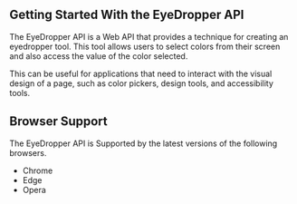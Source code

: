 ## Getting Started With the EyeDropper API

The EyeDropper API is a Web API that provides a technique for creating an eyedropper tool. This tool allows users to select colors from their screen and also access the value of the color selected. 

This can be useful for applications that need to interact with the visual design of a page, such as color pickers, design tools, and accessibility tools.


## Browser Support

The EyeDropper API is Supported by the latest versions of the following browsers.

- Chrome 
- Edge
- Opera




